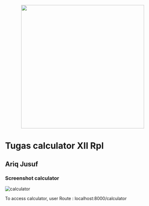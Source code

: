 <p align="center"><img src="https://res.cloudinary.com/dtfbvvkyp/image/upload/v1566331377/laravel-logolockup-cmyk-red.svg" width="400"></p>

# Tugas calculator XII Rpl
## Ariq Jusuf

### Screenshot calculator
![calculator](https://user-images.githubusercontent.com/48340625/92426877-35127c80-f1b5-11ea-885a-b2c1913968f2.jpg)

To access calculator, user Route :
localhost:8000/calculator
